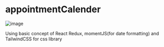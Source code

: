 # appointmentCalender
![image](https://user-images.githubusercontent.com/61427404/222386617-2fe669cc-c608-41bd-bf14-a7b062a77de6.png)

Using basic concept of React Redux, momentJS(for date formatting) and TailwindCSS for css library
